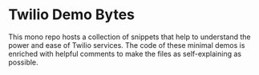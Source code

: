 # Twilio Demo Bytes

This mono repo hosts a collection of snippets that help to understand the power and ease of Twilio services. The code of these minimal demos is enriched with helpful comments to make the files as self-explaining as possible.
